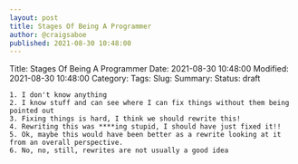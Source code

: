 ```yaml
---
layout: post
title: Stages Of Being A Programmer
author: @craigsaboe
published: 2021-08-30 10:48:00
---
```


Title: Stages Of Being A Programmer
Date: 2021-08-30 10:48:00
Modified: 2021-08-30 10:48:00
Category: 
Tags: 
Slug: 
Summary: 
Status: draft
	
	1. I don't know anything
	2. I know stuff and can see where I can fix things without them being pointed out
	3. Fixing things is hard, I think we should rewrite this!
	4. Rewriting this was ****ing stupid, I should have just fixed it!!
	5. Ok, maybe this would have been better as a rewrite looking at it from an overall perspective.
	6. No, no, still, rewrites are not usually a good idea